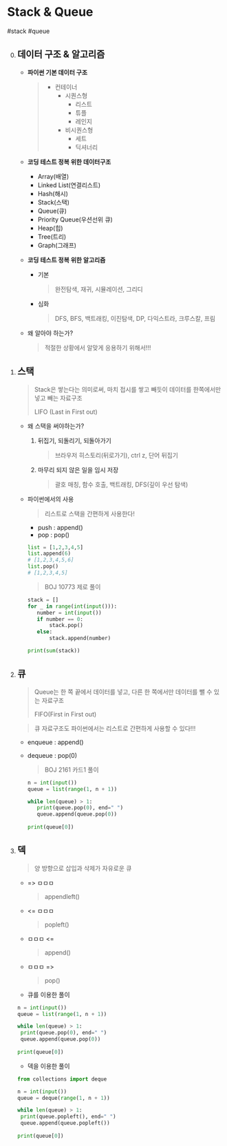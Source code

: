 # Stack & Queue

#stack #queue

0. ## 데이터 구조 & 알고리즘

   - **파이썬 기본 데이터 구조**

     > - 컨테이너
     >   - 시퀀스형
     >     - 리스트
     >     - 튜플
     >     - 레인지
     >   - 비시퀀스형
     >     - 세트
     >     - 딕셔너리

   - **코딩 테스트 정복 위한 데이터구조**

     - Array(배열)
     - Linked List(연결리스트)
     - Hash(해시)
     - Stack(스택)
     - Queue(큐)
     - Priority Queue(우션선위 큐)
     - Heap(힙)
     - Tree(트리)
     - Graph(그래프)

   - **코딩 테스트 정복 위한 알고리즘**

     - 기본

       > 완전탐색, 재귀, 시뮬레이션, 그리디

     - 심화

       > DFS, BFS, 백트래킹, 이진탐색, DP, 다익스트라, 크루스칼, 프림

   - 왜 알아야 하는가? 

     > 적절한 상황에서 알맞게 응용하기 위해서!!!

   

1. ## 스택

   > Stack은 쌓는다는 의미로써, 마치 접시를 쌓고 빼듯이 데이터를 한쪽에서만 넣고 빼는 자료구조
   >
   > LIFO (Last in First out)

   - 왜 스택을 써야하는가?

     1. 뒤집기, 되돌리기, 되돌아가기

        > 브라우저 히스토리(뒤로가기), ctrl z, 단어 뒤집기

     2. 마무리 되지 않은 일을 임시 저장

        > 괄호 매칭, 함수 호출, 백트래킹, DFS(깊이 우선 탐색)

   - 파이썬에서의 사용

     > 리스트로 스택을 간편하게 사용한다!

     - push : append()
     - pop : pop()

     ```python
     list = [1,2,3,4,5]
     list.append(6)
     # [1,2,3,4,5,6]
     list.pop()
     # [1,2,3,4,5]
     ```

     > BOJ 10773 제로 풀이

     ```python
     stack = []
     for _ in range(int(input())):
     	number = int(input())
     	if number == 0:
     		stack.pop()
     	else:
     		stack.append(number)
     
     print(sum(stack))
     ```

     

     

     

2. ## 큐

   > Queue는 한 쪽 끝에서 데이터를 넣고, 다른 한 쪽에서만 데이터를 뺄 수 있는 자료구조
   >
   > FIFO(First in First out)

   > 큐 자료구조도 파이썬에서는 리스트로 간편하게 사용할 수 있다!!!

   - enqueue : append()

   - dequeue : pop(0)

     > BOJ 2161 카드1 풀이

     ```python
     n = int(input())
     queue = list(range(1, n + 1))
     
     while len(queue) > 1:
     	print(queue.pop(0), end=" ")
     	queue.append(queue.pop(0))
         
     print(queue[0])
     ```

   

   

3. ## 덱

   > 양 방향으로 삽입과 삭제가 자유로운 큐

   - => ㅁㅁㅁ

     > appendleft()

   - <= ㅁㅁㅁ

     > popleft()

   - ㅁㅁㅁ <=

     > append()

   - ㅁㅁㅁ =>

     > pop()

     

   - 큐를 이용한 풀이

   ```python
   n = int(input())
   queue = list(range(1, n + 1))
   
   while len(queue) > 1:
   	print(queue.pop(0), end=" ")
   	queue.append(queue.pop(0))
       
   print(queue[0])
   ```

   - 덱을 이용한 풀이

   ```python
   from collections import deque
   
   n = int(input())
   queue = deque(range(1, n + 1))
   
   while len(queue) > 1:
   	print(queue.popleft(), end=" ")
   	queue.append(queue.popleft())
       
   print(queue[0])
   ```

   
